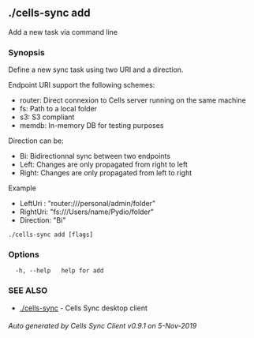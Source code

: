 ## ./cells-sync add

Add a new task via command line

### Synopsis

Define a new sync task using two URI and a direction.

Endpoint URI support the following schemes: 
 - router: Direct connexion to Cells server running on the same machine
 - fs:     Path to a local folder
 - s3:     S3 compliant
 - memdb:  In-memory DB for testing purposes

Direction can be:
 - Bi:     Bidirectionnal sync between two endpoints
 - Left:   Changes are only propagated from right to left
 - Right:  Changes are only propagated from left to right

Example
 - LeftUri : "router:///personal/admin/folder"
 - RightUri: "fs:///Users/name/Pydio/folder"
 - Direction: "Bi"



```
./cells-sync add [flags]
```

### Options

```
  -h, --help   help for add
```

### SEE ALSO

* [./cells-sync](./cells-sync)	 - Cells Sync desktop client

###### Auto generated by Cells Sync Client v0.9.1 on 5-Nov-2019
